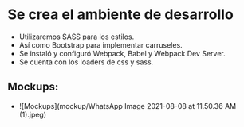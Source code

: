 # Se crea el ambiente de desarrollo

- Utilizaremos SASS para los estilos.
- Así como Bootstrap para implementar carruseles.
- Se instaló y configuró Webpack, Babel y Webpack Dev Server.
- Se cuenta con los loaders de css y sass.

## Mockups:
- ![Mockups](mockup/WhatsApp Image 2021-08-08 at 11.50.36 AM (1).jpeg)
